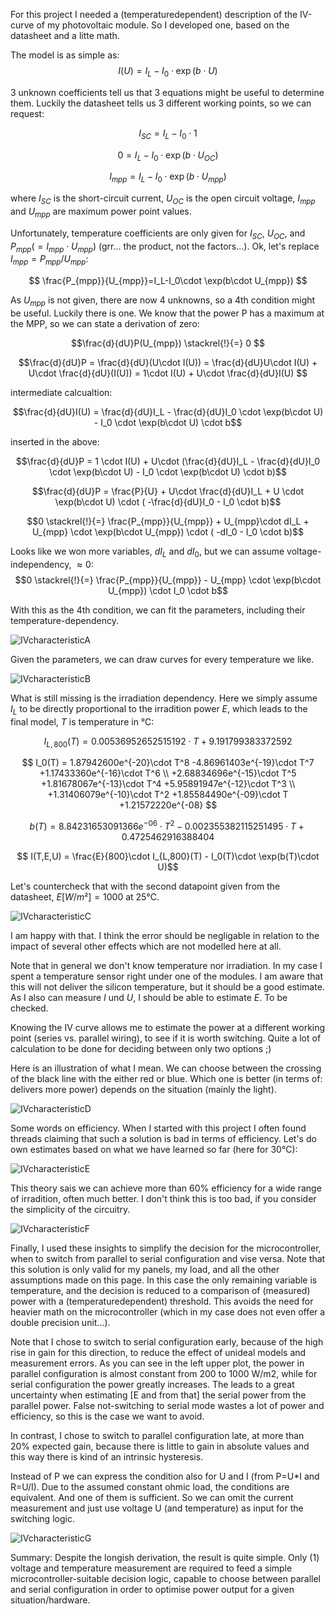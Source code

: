 
For this project I needed a (temperaturedependent) description of the IV-curve of my photovoltaic module. So I developed one, based on the datasheet and a litte math.

The model is as simple as:
$$I(U) = I_L - I_0 \cdot \exp(b\cdot U)$$

3 unknown coefficients tell us that 3 equations might be useful to determine them. Luckily the datasheet tells us 3 different working points, so we can request:

$$ I_{SC}=I_L-I_0\cdot 1 $$

$$ 0=I_L-I_0\cdot \exp(b\cdot U_{OC}) $$

$$ I_{mpp}=I_L-I_0\cdot \exp(b\cdot U_{mpp}) $$

where $I_{SC}$ is the short-circuit current, $U_{OC}$ is the open circuit voltage, $I_{mpp}$ and $U_{mpp}$ are maximum power point values. 


Unfortunately, temperature coefficients are only given for $I_{SC}$, $U_{OC}$, and $P_{mpp}(=I_{mpp}\cdot U_{mpp})$ (grr... the product, not the factors...). Ok, let's replace $I_{mpp}=P_{mpp}/U_{mpp}$:

$$  \frac{P_{mpp}}{U_{mpp}}=I_L-I_0\cdot \exp(b\cdot U_{mpp}) $$

As $U_{mpp}$ is not given, there are now 4 unknowns, so a 4th condition might be useful. Luckily there is one. We know that the power P has a maximum at the MPP, so we can state a derivation of zero:

$$\frac{d}{dU}P(U_{mpp}) \stackrel{!}{=} 0 $$

$$\frac{d}{dU}P = \frac{d}{dU}(U\cdot I(U)) = 
\frac{d}{dU}U\cdot I(U) + U\cdot \frac{d}{dU}(I(U)) =
1\cdot I(U) + U\cdot \frac{d}{dU}I(U)  $$

intermediate calcualtion:

$$\frac{d}{dU}I(U) = \frac{d}{dU}I_L - \frac{d}{dU}I_0 \cdot \exp(b\cdot U) - I_0 \cdot \exp(b\cdot U) \cdot b$$

inserted in the above:

$$\frac{d}{dU}P = 1 \cdot I(U) + U\cdot (\frac{d}{dU}I_L - \frac{d}{dU}I_0 \cdot \exp(b\cdot U) - I_0 \cdot \exp(b\cdot U) \cdot b)$$

$$\frac{d}{dU}P = \frac{P}{U} + U\cdot \frac{d}{dU}I_L + U \cdot \exp(b\cdot U) \cdot ( -\frac{d}{dU}I_0  - I_0  \cdot b)$$

$$0 \stackrel{!}{=}  \frac{P_{mpp}}{U_{mpp}} + U_{mpp}\cdot dI_L + U_{mpp} \cdot \exp(b\cdot U_{mpp}) \cdot ( -dI_0  - I_0  \cdot b)$$

Looks like we won more variables, $dI_L$ and $dI_0$, but we can assume voltage-independency, $\approx0$:
$$0 \stackrel{!}{=}  \frac{P_{mpp}}{U_{mpp}} - U_{mpp} \cdot \exp(b\cdot U_{mpp}) \cdot  I_0  \cdot b$$

With this as the 4th condition, we can fit the parameters, including their temperature-dependency. 

![IVcharacteristicA](./IVcharacteristicA.png)

Given the parameters, we can draw curves for every temperature we like.

![IVcharacteristicB](./IVcharacteristicB.png)

What is still missing is the irradiation dependency. Here we simply assume $I_L$ to be directly proportional to the irradition power $E$, which leads to the final model, $T$ is temperature in °C:

$$I_{L,800}(T) = 0.00536952652515192\cdot T + 9.191799383372592 $$

 $$ I_0(T) = 1.87942600e^{-20}\cdot T^8
-4.86961403e^{-19}\cdot T^7
+1.17433360e^{-16}\cdot T^6 \\
+2.68834696e^{-15}\cdot T^5 
+1.81678067e^{-13}\cdot T^4
+5.95891947e^{-12}\cdot T^3 \\
+1.31406079e^{-10}\cdot T^2
+1.85584490e^{-09}\cdot T
+1.21572220e^{-08}
$$

$$ b(T)  = 8.84231653091366e^{-06}\cdot T^2 -0.002355382115251495\cdot T + 0.4725462916388404$$

$$ I(T,E,U)  = \frac{E}{800}\cdot I_{L,800}(T) - I_0(T)\cdot \exp(b(T)\cdot U)$$

Let's countercheck that with the second datapoint given from the datasheet, $E[W/m²]=1000$ at $25\text{°C}$.

![IVcharacteristicC](./IVcharacteristicC.png)

I am happy with that. I think the error should be negligable in relation to the impact of several other effects which are not modelled here at all.

Note that in general we don't know temperature nor irradiation. In my case I spent a temperature sensor right under one of the modules. I am aware that this will not deliver the silicon temperature, but it should be a good estimate. As I also can measure $I$ und $U$, I should be able to estimate $E$. To be checked.

Knowing the IV curve allows me to estimate the power at a different working point (series vs. parallel wiring), to see if it is worth switching. Quite a lot of calculation to be done for deciding between only two options ;)

Here is an illustration of what I mean. We can choose between the crossing of the black line with the either red or blue. Which one is better (in terms of: delivers more power) depends on the situation (mainly the light).

![IVcharacteristicD](./IVcharacteristicD.png)

Some words on efficiency. When I started with this project I often found threads claiming that such a solution is bad in terms of efficiency. Let's do own estimates based on what we have learned so far (here for 30°C):

![IVcharacteristicE](./IVcharacteristicE.png)

This theory sais we can achieve more than 60% efficiency for a wide range of irradition, often much better. I don't think this is too bad, if you consider the simplicity of the circuitry. 

![IVcharacteristicF](./IVcharacteristicF.png)

Finally, I used these insights to simplify the decision for the microcontroller, when to switch from parallel to serial configuration and vise versa. Note that this solution is only valid for my panels, my load, and all the other assumptions made on this page. In this case the only remaining variable is temperature, and the decision is reduced to a comparison of (measured) power with a (temperaturedependent) threshold. This avoids the need for heavier math on the microcontroller (which in my case does not even offer a double precision unit...).

Note that I chose to switch to serial configuration early, because of the high rise in gain for this direction, to reduce the effect of unideal models and measurement errors. As you can see in the left upper plot, the power in parallel configuration is almost constant from 200 to 1000 W/m2, while for serial configuration the power greatly increases. The leads to a great uncertainty when estimating [E and from that] the serial power from the parallel power. False not-switching to serial mode wastes a lot of power and efficiency, so this is the case we want to avoid.

In contrast, I chose to switch to parallel configuration late, at more than 20% expected gain, because there is little to gain in absolute values and this way there is kind of an intrinsic hysteresis. 

Instead of P we can express the condition also for U and I (from P=U*I and R=U/I). Due to the assumed constant ohmic load, the conditions are equivalent. And one of them is sufficient. So we can omit the current measurement and just use voltage U (and temperature) as input for the switching logic.

![IVcharacteristicG](./IVcharacteristicG.png)

Summary: Despite the longish derivation, the result is quite simple. Only (1) voltage and temperature measurement are required to feed a simple microcontroller-suitable decision logic, capable to choose between parallel and serial configuration in order to optimise power output for a given situation/hardware.